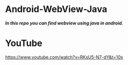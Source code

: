 # Android-WebView-Java

***In this repo you can find webview using java in android.***

# YouTube
https://www.youtube.com/watch?v=RKsU5-N7-dY&t=10s

